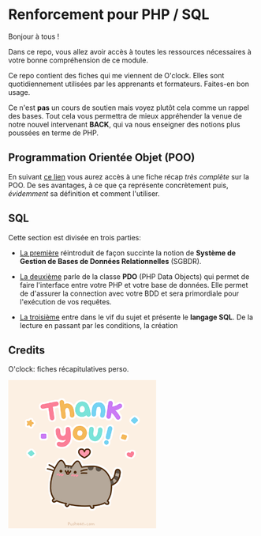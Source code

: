 # Renforcement pour PHP / SQL

Bonjour à tous !

Dans ce repo, vous allez avoir accès à toutes les ressources nécessaires à votre bonne compréhension de ce module.

Ce repo contient des fiches qui me viennent de O'clock. Elles sont quotidiennement utilisées par les apprenants et formateurs. Faites-en bon usage.

Ce n'est **pas** un cours de soutien mais voyez plutôt cela comme un rappel des bases. Tout cela vous permettra de mieux appréhender la venue de notre nouvel intervenant **BACK**, qui va nous enseigner des notions plus poussées en terme de PHP.

## Programmation Orientée Objet (POO)

En suivant [ce lien](POO/programmation-objet.md) vous aurez accès à une fiche récap _très complète_ sur la POO. De ses avantages, à ce que ça représente concrètement puis, *évidemment* sa définition et comment l'utiliser.


## SQL

Cette section est divisée en trois parties:

* [La première](DataBase/bdd.md) réintroduit de façon succinte la notion de **Système de Gestion de Bases de Données Relationnelles** (SGBDR). 

* [La deuxième](DataBase/pdo.md) parle de la classe **PDO** (PHP Data Objects) qui permet de faire l'interface entre votre PHP et votre base de données. Elle permet de d'assurer la connection avec votre BDD et sera primordiale pour l'exécution de vos requêtes.

* [La troisième](DataBase/sql.md) entre dans le vif du sujet et présente le **langage SQL**. De la lecture en passant par les conditions, la création


## Credits

O'clock: fiches récapitulatives perso.

<img src="img/thanks.gif" alt="thanks" width="300">
